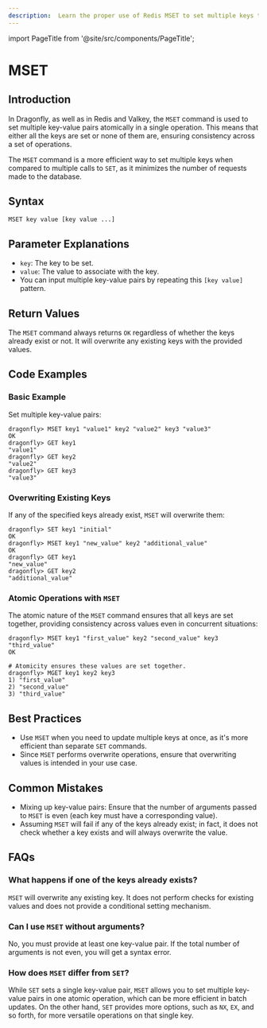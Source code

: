```yaml
---
description:  Learn the proper use of Redis MSET to set multiple keys to multiple values simultaneously.
---
```


import PageTitle from '@site/src/components/PageTitle';

# MSET

<PageTitle title="Redis MSET Command (Documentation) | Dragonfly" />

## Introduction

In Dragonfly, as well as in Redis and Valkey, the `MSET` command is used to set multiple key-value pairs atomically in a single operation.
This means that either all the keys are set or none of them are, ensuring consistency across a set of operations.

The `MSET` command is a more efficient way to set multiple keys when compared to multiple calls to `SET`, as it minimizes the number of requests made to the database.

## Syntax

```shell
MSET key value [key value ...]
```

## Parameter Explanations

- `key`: The key to be set.
- `value`: The value to associate with the key.
- You can input multiple key-value pairs by repeating this `[key value]` pattern.

## Return Values

The `MSET` command always returns `OK` regardless of whether the keys already exist or not.
It will overwrite any existing keys with the provided values.

## Code Examples

### Basic Example

Set multiple key-value pairs:

```shell
dragonfly> MSET key1 "value1" key2 "value2" key3 "value3"
OK
dragonfly> GET key1
"value1"
dragonfly> GET key2
"value2"
dragonfly> GET key3
"value3"
```

### Overwriting Existing Keys

If any of the specified keys already exist, `MSET` will overwrite them:

```shell
dragonfly> SET key1 "initial"
OK
dragonfly> MSET key1 "new_value" key2 "additional_value"
OK
dragonfly> GET key1
"new_value"
dragonfly> GET key2
"additional_value"
```

### Atomic Operations with `MSET`

The atomic nature of the `MSET` command ensures that all keys are set together, providing consistency across values even in concurrent situations:

```shell
dragonfly> MSET key1 "first_value" key2 "second_value" key3 "third_value"
OK

# Atomicity ensures these values are set together.
dragonfly> MGET key1 key2 key3
1) "first_value"
2) "second_value"
3) "third_value"
```

## Best Practices

- Use `MSET` when you need to update multiple keys at once, as it's more efficient than separate `SET` commands.
- Since `MSET` performs overwrite operations, ensure that overwriting values is intended in your use case.

## Common Mistakes

- Mixing up key-value pairs: Ensure that the number of arguments passed to `MSET` is even (each key must have a corresponding value).
- Assuming `MSET` will fail if any of the keys already exist; in fact, it does not check whether a key exists and will always overwrite the value.

## FAQs

### What happens if one of the keys already exists?

`MSET` will overwrite any existing key. It does not perform checks for existing values and does not provide a conditional setting mechanism.

### Can I use `MSET` without arguments?

No, you must provide at least one key-value pair. If the total number of arguments is not even, you will get a syntax error.

### How does `MSET` differ from `SET`?

While `SET` sets a single key-value pair, `MSET` allows you to set multiple key-value pairs in one atomic operation, which can be more efficient in batch updates. On the other hand, `SET` provides more options, such as `NX`, `EX`, and so forth, for more versatile operations on that single key.